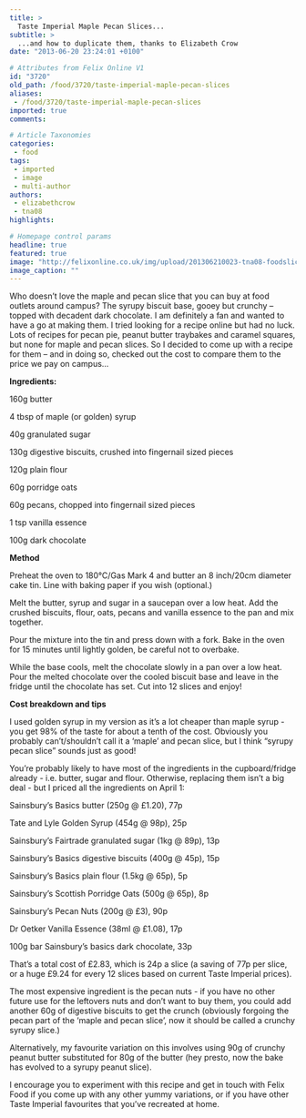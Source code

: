 ```yaml
---
title: >
  Taste Imperial Maple Pecan Slices...
subtitle: >
  ...and how to duplicate them, thanks to Elizabeth Crow
date: "2013-06-20 23:24:01 +0100"

# Attributes from Felix Online V1
id: "3720"
old_path: /food/3720/taste-imperial-maple-pecan-slices
aliases:
 - /food/3720/taste-imperial-maple-pecan-slices
imported: true
comments:

# Article Taxonomies
categories:
 - food
tags:
 - imported
 - image
 - multi-author
authors:
 - elizabethcrow
 - tna08
highlights:

# Homepage control params
headline: true
featured: true
image: "http://felixonline.co.uk/img/upload/201306210023-tna08-foodslice.jpg"
image_caption: ""
---
```


Who doesn’t love the maple and pecan slice that you can buy at food outlets around campus? The syrupy biscuit base, gooey but crunchy – topped with decadent dark chocolate. I am definitely a fan and wanted to have a go at making them. I tried looking for a recipe online but had no luck. Lots of recipes for pecan pie, peanut butter traybakes and caramel squares, but none for maple and pecan slices. So I decided to come up with a recipe for them – and in doing so, checked out the cost to compare them to the price we pay on campus...

__Ingredients:__

160g butter

4 tbsp of maple (or golden) syrup

40g granulated sugar

130g digestive biscuits, crushed into fingernail sized pieces

120g plain flour

60g porridge oats

60g pecans, chopped into fingernail sized pieces

1 tsp vanilla essence

100g dark chocolate

__Method__

Preheat the oven to 180°C/Gas Mark 4 and butter an 8 inch/20cm diameter cake tin. Line with baking paper if you wish (optional.)

Melt the butter, syrup and sugar in a saucepan over a low heat. Add the crushed biscuits, flour, oats, pecans and vanilla essence to the pan and mix together.

Pour the mixture into the tin and press down with a fork. Bake in the oven for 15 minutes until lightly golden, be careful not to overbake.

While the base cools, melt the chocolate slowly in a pan over a low heat. Pour the melted chocolate over the cooled biscuit base and leave in the fridge until the chocolate has set.
 Cut into 12 slices and enjoy!

__Cost breakdown and tips__

I used golden syrup in my version as it’s a lot cheaper than maple syrup - you get 98% of the taste for about a tenth of the cost. Obviously you probably can’t/shouldn’t call it a ‘maple’ and pecan slice, but I think “syrupy pecan slice” sounds just as good!

You’re probably likely to have most of the ingredients in the cupboard/fridge already - i.e. butter, sugar and flour. Otherwise, replacing them isn’t a big deal - but I priced all the ingredients on April 1:

Sainsbury’s Basics butter (250g @ £1.20), 77p

Tate and Lyle Golden Syrup (454g @ 98p), 25p

Sainsbury’s Fairtrade granulated sugar (1kg @ 89p), 13p

Sainsbury’s Basics digestive biscuits (400g @ 45p), 15p

Sainsbury’s Basics plain flour (1.5kg @ 65p), 5p

Sainsbury’s Scottish Porridge Oats (500g @ 65p), 8p

Sainsbury’s Pecan Nuts (200g @ £3), 90p

Dr Oetker Vanilla Essence (38ml @ £1.08), 17p

100g bar Sainsbury’s basics dark chocolate, 33p

That’s a total cost of £2.83, which is 24p a slice (a saving of 77p per slice, or a huge £9.24 for every 12 slices based on current Taste Imperial prices).

The most expensive ingredient is the pecan nuts - if you have no other future use for the leftovers nuts and don’t want to buy them, you could add another 60g of digestive biscuits to get the crunch (obviously forgoing the pecan part of the ‘maple and pecan slice’, now it should be called a crunchy syrupy slice.)

Alternatively, my favourite variation on this involves using 90g of crunchy peanut butter substituted for 80g of the butter (hey presto, now the bake has evolved to a syrupy peanut slice).

I encourage you to experiment with this recipe and get in touch with Felix Food if you come up with any other yummy variations, or if you have other Taste Imperial favourites that you’ve recreated at home.
